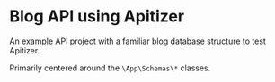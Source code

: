 # Blog API using Apitizer

An example API project with a familiar blog database structure to test Apitizer.

Primarily centered around the `\App\Schemas\*` classes.
